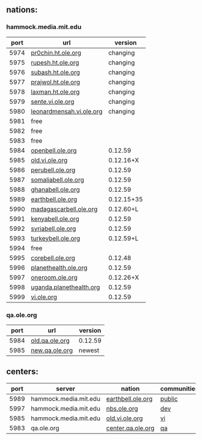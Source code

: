 ## nations:

### hammock.media.mit.edu

port | url | version
---|---|---
5974 | [pr0chin.ht.ole.org](http://subash.ht.ole.org) | changing
5975 | [rupesh.ht.ole.org](http://subash.ht.ole.org) | changing
5976 | [subash.ht.ole.org](http://subash.ht.ole.org) | changing
5977 | [prajwol.ht.ole.org](http://prajwol.ht.ole.org) | changing
5978 | [laxman.ht.ole.org](http://laxman.ht.ole.org) | changing
5979 | [sente.vi.ole.org](http://sente.vi.ole.org) | changing
5980 | [leonardmensah.vi.ole.org](http://leonardmensah.vi.ole.org) | changing
5981 | free |
5982 | free |
5983 | free |
5984 | [openbell.ole.org](http://openbell.ole.org) | 0.12.59
5985 | [old.vi.ole.org](http://old.vi.ole.org) | 0.12.16+X
5986 | [perubell.ole.org](http://perubell.ole.org) | 0.12.59
5987 | [somaliabell.ole.org](http://somaliabell.ole.org) | 0.12.59
5988 | [ghanabell.ole.org](http://ghanabell.ole.org) | 0.12.59
5989 | [earthbell.ole.org](http://earthbell.ole.org) | 0.12.15+35
5990 | [madagascarbell.ole.org](http://madagascarbell.ole.org) | 0.12.60+L
5991 | [kenyabell.ole.org](http://kenyabell.ole.org) | 0.12.59
5992 | [syriabell.ole.org](http://syriabell.ole.org) | 0.12.59
5993 | [turkeybell.ole.org](http://turkeybell.ole.org) | 0.12.59+L
5994 | free |
5995 | [corebell.ole.org](http://corebell.ole.org) | 0.12.48
5996 | [planethealth.ole.org](http://planethealth.ole.org) | 0.12.59
5997 | [oneroom.ole.org](http://oneroom.ole.org) | 0.12.26+X
5998 | [uganda.planethealth.org](http://uganda.planethealth.org) | 0.12.59
5999 | [vi.ole.org](http://vi.ole.org) | 0.12.59


### qa.ole.org

port | url | version
---|---|---
5984 | [old.qa.ole.org](http://old.qa.ole.org) | 0.12.59
5985 | [new.qa.ole.org](http://new.qa.ole.org) | newest

## centers:

port | server | nation | communities
---|---|---|---
5989 | hammock.media.mit.edu | [earthbell.ole.org](http://earthbell.ole.org:5989/_utils/database.html?nations/_design/bell/_view/getAllNations) | [public](http://earthbell.ole.org:5989/_utils/database.html?communityregistrationrequests/_design/bell/_view/getAllCommunities)
5997 | hammock.media.mit.edu | [nbs.ole.org](http://nbs.ole.org:5997/_utils/database.html?nations/_design/bell/_view/getAllNations) | [dev](http://nbs.ole.org:5997/_utils/database.html?communityregistrationrequests/_design/bell/_view/getAllCommunities)
5985 | hammock.media.mit.edu | [old.vi.ole.org](http://old.vi.ole.org:5985/_utils/database.html?nations/_design/bell/_view/getAllNations) | [vi](http://old.vi.ole.org:5985/_utils/database.html?communityregistrationrequests/_design/bell/_view/getAllCommunities)
5983 | qa.ole.org | [center.qa.ole.org](http://center.qa.ole.org:5983/_utils/database.html?nations/_design/bell/_view/getAllNations) | [qa](http://center.qa.ole.org:5983/_utils/database.html?communityregistrationrequests/_design/bell/_view/getAllCommunities)
